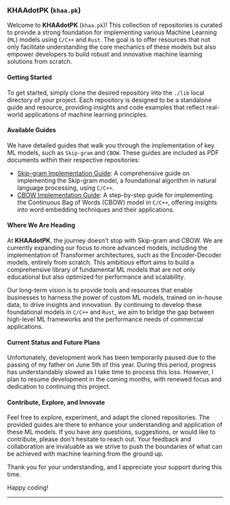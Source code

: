 ### KHAAdotPK (`khaa.pk`)

Welcome to **KHAAdotPK** (`khaa.pk`)! This collection of repositories is curated to provide a strong foundation for implementing various Machine Learning (`ML`) models using `C/C++` and `Rust`. The goal is to offer resources that not only facilitate understanding the core mechanics of these models but also empower developers to build robust and innovative machine learning solutions from scratch.

#### Getting Started

To get started, simply clone the desired repository into the `./lib` local directory of your project. Each repository is designed to be a standalone guide and resource, providing insights and code examples that reflect real-world applications of machine learning principles.

#### Available Guides

We have detailed guides that walk you through the implementation of key ML models, such as `Skip-gram` and `CBOW`. These guides are included as PDF documents within their respective repositories:

- [Skip-gram Implementation Guide](./SkipGramImplementation.pdf): A comprehensive guide on implementing the Skip-gram model, a foundational algorithm in natural language processing, using `C/C++`.
- [CBOW Implementation Guide](./StepByStepCBOW.pdf): A step-by-step guide for implementing the Continuous Bag of Words (CBOW) model in `C/C++`, offering insights into word embedding techniques and their applications.

#### Where We Are Heading

At **KHAAdotPK**, the journey doesn't stop with Skip-gram and CBOW. We are currently expanding our focus to more advanced models, including the implementation of Transformer architectures, such as the Encoder-Decoder models, entirely from scratch. This ambitious effort aims to build a comprehensive library of fundamental ML models that are not only educational but also optimized for performance and scalability.

Our long-term vision is to provide tools and resources that enable businesses to harness the power of custom ML models, trained on in-house data, to drive insights and innovation. By continuing to develop these foundational models in `C/C++` and `Rust`, we aim to bridge the gap between high-level ML frameworks and the performance needs of commercial applications.

#### Current Status and Future Plans

Unfortunately, development work has been temporarily paused due to the passing of my father on June 5th of this year. During this period, progress has understandably slowed as I take time to process this loss. However, I plan to resume development in the coming months, with renewed focus and dedication to continuing this project.

#### Contribute, Explore, and Innovate

Feel free to explore, experiment, and adapt the cloned repositories. The provided guides are there to enhance your understanding and application of these ML models. If you have any questions, suggestions, or would like to contribute, please don't hesitate to reach out. Your feedback and collaboration are invaluable as we strive to push the boundaries of what can be achieved with machine learning from the ground up.

Thank you for your understanding, and I appreciate your support during this time.

Happy coding!

---

<!--
- 👋 Hi, I’m @KHAAdotPK
- 👀 I’m interested in developing foundational ML models in C/C++ and Rust.
- 🌱 I’m currently learning about advanced NLP models, such as Transformers.
- 💞️ I’m looking to collaborate on projects that involve custom ML model development.
- 📫 How to reach me: [Contact details or email]
-->

<!---
KHAAdotPK/KHAAdotPK is a ✨ special ✨ repository because its `README.md` (this file) appears on your GitHub profile.
You can click the Preview link to take a look at your changes.
--->


<!-- ### KHAAdotPK(`khaa.pk`)
Welcome to the KHAAdotPK(`khaa.pk`)! This collection of repositories has been curated with the intention of providing a foundation for the implementation of various Machine Learning (`ML`) models in `C/C++` and `Rust`. To get started, clone the needed repository into the `./lib` local directory. Each repository is crafted with the hope that it will contribute to and facilitate your journey in building robust and innovative machine learning solutions.

Additionally, this repository has detailed guides on the implementation of `Skip-gram` and `CBOW` models using the software resources available at KHAAdotPK. You can find these guides in the repository as PDF documents:

- [Skip-gram Implementation Guide](./SkipGramImplementation.pdf)
- [CBOW Implementation Guide](./StepByStepCBOW.pdf)

Feel free to `explore`, `experiment`, and `adapt` the cloned repositories and utilize the provided PDF guides to enhance your understanding and application of these ML models. If you have any questions or suggestions, please don't hesitate to reach out. Happy coding! -->


<!--
- 👋 Hi, I’m @KHAAdotPK
- 👀 I’m interested in ...
- 🌱 I’m currently learning ...
- 💞️ I’m looking to collaborate on ...
- 📫 How to reach me ...
--?

<!---
KHAAdotPK/KHAAdotPK is a ✨ special ✨ repository because its `README.md` (this file) appears on your GitHub profile.
You can click the Preview link to take a look at your changes.
--->
